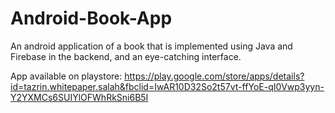 # Android-Book-App

An android application of a book that is implemented using Java and Firebase in the backend, and an eye-catching interface. 

App available on playstore:
https://play.google.com/store/apps/details?id=tazrin.whitepaper.salah&fbclid=IwAR10D32So2t57vt-ffYoE-qI0Vwp3yyn-Y2YXMCs6SUIYlOFWhRkSni6B5I


